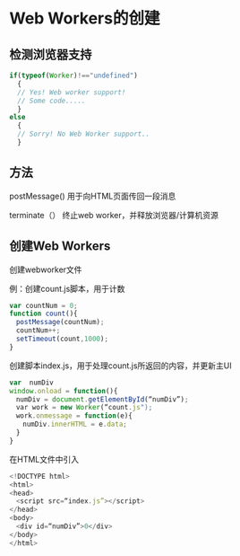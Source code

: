 # Web Workers的创建

## 检测浏览器支持

```javascript
if(typeof(Worker)!=="undefined")
  {
  // Yes! Web worker support!
  // Some code.....
  }
else
  {
  // Sorry! No Web Worker support..
  }
```

## 方法

postMessage() 用于向HTML页面传回一段消息

terminate（） 终止web worker，并释放浏览器/计算机资源

## 创建Web Workers

创建webworker文件

例：创建count.js脚本，用于计数

```javascript
var countNum = 0;
function count(){
　postMessage(countNum);
　countNum++;
　setTimeout(count,1000);
}
```

创建脚本index.js，用于处理count.js所返回的内容，并更新主UI

```javascript
var  numDiv
window.onload = function(){
　numDiv = document.getElementById(“numDiv”);
　var work = new Worker(“count.js");
　work.onmessage = function(e){
　　numDiv.innerHTML = e.data;
　}
}
```

在HTML文件中引入

```javascript
<!DOCTYPE html>
<html>
<head>
　<script src=“index.js”></script>
</head>
<body>
　<div id=“numDiv”>0</div>
</body>
</html>
```